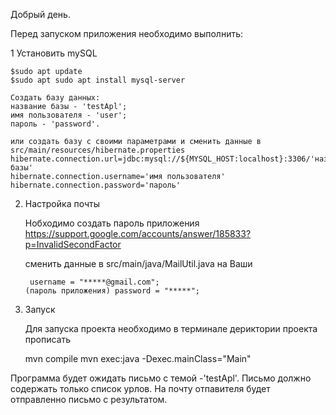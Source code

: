 Добрый день.

Перед запуском приложения необходимо выполнить:

1 Установить mySQL

    $sudo apt update
    $sudo apt sudo apt install mysql-server

    Создать базу данных: 
    название базы - 'testApl';
    имя пользователя - 'user';
    пароль - 'password'.
    
    или создать базу с своими параметрами и сменить данные в src/main/resources/hibernate.properties
    hibernate.connection.url=jdbc:mysql://${MYSQL_HOST:localhost}:3306/'название базы' 
    hibernate.connection.username='имя пользователя'
    hibernate.connection.password='пароль'
    
2. Настройка почты

    Нобходимо создать пароль приложения 
    https://support.google.com/accounts/answer/185833?p=InvalidSecondFactor
    
    сменить данные в src/main/java/MailUtil.java на Ваши
    
        username = "*****@gmail.com";
       (пароль приложения) password = "*****"; 

3. Запуск

    Для запуска проекта необходимо в терминале дериктории проекта прописать 

    mvn compile
    mvn exec:java -Dexec.mainClass="Main"

 Программа будет ожидать письмо с темой -'testApl'. Письмо должно содержать только список урлов. На почту отпавителя будет отправленно письмо с результатом.

